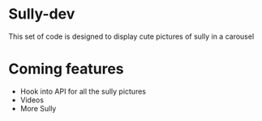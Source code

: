 # Sully-dev

This set of code is designed to display cute pictures of sully in a carousel

# Coming features

- Hook into API for all the sully pictures
- Videos
- More Sully
